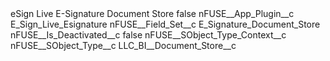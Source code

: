<?xml version="1.0" encoding="UTF-8"?>
<CustomMetadata xmlns="http://soap.sforce.com/2006/04/metadata" xmlns:xsi="http://www.w3.org/2001/XMLSchema-instance" xmlns:xsd="http://www.w3.org/2001/XMLSchema">
    <label>eSign Live E-Signature Document Store</label>
    <protected>false</protected>
    <values>
        <field>nFUSE__App_Plugin__c</field>
        <value xsi:type="xsd:string">E_Sign_Live_Esignature</value>
    </values>
    <values>
        <field>nFUSE__Field_Set__c</field>
        <value xsi:type="xsd:string">E_Signature_Document_Store</value>
    </values>
    <values>
        <field>nFUSE__Is_Deactivated__c</field>
        <value xsi:type="xsd:boolean">false</value>
    </values>
    <values>
        <field>nFUSE__SObject_Type_Context__c</field>
        <value xsi:nil="true"/>
    </values>
    <values>
        <field>nFUSE__SObject_Type__c</field>
        <value xsi:type="xsd:string">LLC_BI__Document_Store__c</value>
    </values>
</CustomMetadata>

